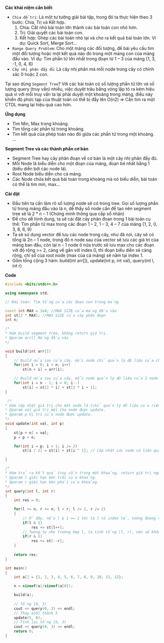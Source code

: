 **Các khái niệm cần biết**:
+ `Chia để trị`: Là một tư tưởng giải bài tập, trong đó ta thực hiện theo 3 bước: Chia, Trị và Kết hợp.
	1. Chia: Cắt nhỏ bài toán lớn thành các bài toán con nhỏ hơn.
	2. Trị: Giải quyết các bài toán con. 
	3. Kết hợp: Ghép các bài toán nhỏ lại và cho ra kết quả bài toán lớn.
	Ví dụ: Quick Sort, Merge Sort...
+ `Range Query Problem`: Cho một mảng các đối tượng, đề bài yêu cầu tìm một đối tượng hoặc một kết quả nào đó trong một mảng con của mảng đầu vào.
	 Ví dụ: Tìm phần tử lớn nhất trong đoạn từ 1 – 3 của mảng {1, 3, -1, 0, 4, 6}
+ `Cây nhị phân đầy đủ`:  Là cây nhị phân mà mỗi node trong cây có chính xác 0 hoặc 2 con.

Tại sao dùng `Segment Tree`? 
   Với các bài toán có số lượng phần tử lớn và số lượng query (truy vấn) nhiều, việc duyệt trâu bằng vòng lặp tỏ ra kém hiệu quả vì với mỗi truy vấn ta lại phải duyệt một khoảng trong mảng, điều này khiến độ phức tạp của thuật toán có thể bị đẩy lên O(n2) => Cần tìm ra một CTDL mang lại hiệu quả cao hơn.

**Ứng dụng**
+ Tìm Min, Max trong khoảng.
+ Tìm tổng các phần tử trong khoảng. 
+ Tìm kết quả của phép toán nào đó giữa các phần tử trong một khoảng.
    ...
  
**Segment Tree và các thành phần cơ bản**
+ Segment Tree hay cây phân đoạn về cơ bản là một cây nhị phân đầy đủ.
+ Mỗi Node là biểu diễn cho một đoạn của mảng, đoạn bé nhất bằng 1 (biểu diễn bởi các node lá).
+ Root Node biểu diễn cho cả mảng.  
+ Các Node chứa kết quả bài toán trong khoảng mà nó biểu diễn, bài toán có thể là tìm min, max...


**Cài đặt**
- Đầu tiên ta cần làm rõ số lượng node sẽ có trong tree. Gọi số lượng phần tử trong mảng đầu vào là n, dễ thấy số node cần để tạo nên segment tree sẽ là 2 * n – 1 (Chứng minh thông qua cấp số nhân)
- Để cho dễ hình dung, ta sẽ cài đặt cây phân đoạn trong 1 bài toán cụ thể: Tìm phần tử max trong các đoạn 1 – 2, 1 – 3, 4 – 7 của mảng {1, 2, 0, 3, 8, 6, 9} 
- Ta sẽ sử dụng vector để lưu các node trong cây, như đã nói, cây sẽ có tổng là 2n – 1 node, trong đó n node sau của vector sẽ lưu các giá trị của mảng ban đầu, còn lại n – 1 node ở nửa trước sẽ lưu max cho các đoạn với độ rộng >= 2, càng về gần với index 0, thì đoạn biểu diễn sẽ càng rộng, chỉ số của root node (max của cả mảng) sẽ nằm tại index 1.
- Gồm tổng cộng 3 hàm: build(int arr[]), update(int p, int val), query(int l, int r) 

**Code**
```cpp
#include <bits/stdc++.h> 

using namespace std; 

// Bài toán: Tìm tổng của các đoạn con trong mảng

const int MAX = 1e4; //MAX SIZE của mảng đầu vào
int st[2 * MAX]; //MAX SIZE của cây phân đoạn 
int n; 

/* 
* Hàm build segment tree, không return giá trị. 
* @param arr[] Mảng đầu vào 
*/

void build(int arr[]) 
{
    // Build nửa sau của cây, mỗi node chỉ quản lý dữ liệu của chính nó
    for(int i = 0; i < n; i++) 
        st[n + i] = arr[i]; 

    // Build nửa sau của cây, mỗi node quản lý dữ liệu của 2 node con, mỗi node con lưu dữ liệu của một khoảng trong mảng.
    for(int i = n - 1; i > 0; i--)
        st[i] = st[2 * i] + st[2 * i + 1];
}

 /*
* Hàm cập nhật giá trị cho một node lá (chỉ quản lý dữ liệu của riêng nó) trong cây.
* @param val giá trị mới cho node được update.
* @param p Vị trí của node được update.
*/
void update(int val, int p) 
{
    st[p + n] = val; 
    p = p + n; 

    for(int i = p; i > 1; i /= 2) 
        st[i / 2] = st[i] + st[i ^ 1]; // Cập nhật các node có liên quan đến node bị thay đổi.

}

/*
* Hàm trả ra kết quả truy vấn trong một khoảng, return giá trị nguyên.
* @param l giới hạn bên trái của khoảng.
* @param r giới hạn bên phải của khoảng.
*/
int query(int l, int r) 
{
    int res = 0; 

    for(l += n, r += n; l < r; l /= 2, r /= 2) 
    {
        // Ở đây, nếu l & 1 == 1 tức là l có index lẻ, tương đương với việc node l đang là node con bên phải của node cha, nên node con bên trái của l không thuộc vào khoảng cần xét, ta dịch index của l sang phải 1 index.
        if(l & 1)
            res += st[l++]; 
        // Tương tự như trường hợp l, ta tính tổng [l, r), nên sẽ không lấy node r lẻ.
        if(r & 1)
            res += st[--r];
    }
    
    return res; 
}

int main() 
{
    int a[] = {1, 2, 3, 4, 5, 6, 7, 8, 9, 10, 11, 12}; 

    n = sizeof(a)/sizeof(a[0]); 

    build(a);
    
    // Tổng [0, 3)
    cout << query(0, 3) << endl; 
    // Thay a[0] thành 5
    update(5, 0);
    // Tính lại tổng [0, 3) 
    cout << query(0, 3) << endl; 
    return 0;
}
```

